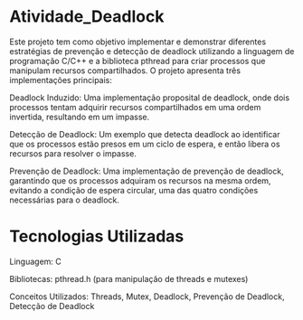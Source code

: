 # Atividade_Deadlock
Este projeto tem como objetivo implementar e demonstrar diferentes estratégias de prevenção e detecção de deadlock utilizando a linguagem de programação C/C++ e a biblioteca pthread para criar processos que manipulam recursos compartilhados. O projeto apresenta três implementações principais:

Deadlock Induzido: Uma implementação proposital de deadlock, onde dois processos tentam adquirir recursos compartilhados em uma ordem invertida, resultando em um impasse.

Detecção de Deadlock: Um exemplo que detecta deadlock ao identificar que os processos estão presos em um ciclo de espera, e então libera os recursos para resolver o impasse.

Prevenção de Deadlock: Uma implementação de prevenção de deadlock, garantindo que os processos adquiram os recursos na mesma ordem, evitando a condição de espera circular, uma das quatro condições necessárias para o deadlock.

# Tecnologias Utilizadas

Linguagem: C

Bibliotecas: pthread.h (para manipulação de threads e mutexes)

Conceitos Utilizados: Threads, Mutex, Deadlock, Prevenção de Deadlock, Detecção de Deadlock
